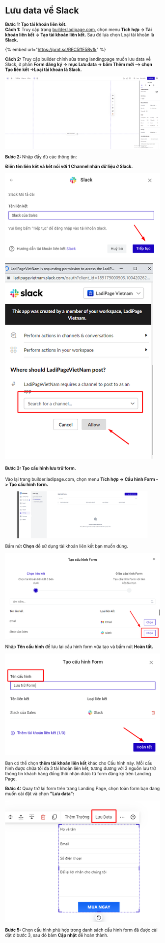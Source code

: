 # Lưu data về Slack

**Bước 1: Tạo tài khoản liên kết.**\
**Cách 1:** Truy cập trang [builder.ladipage.com](http://builder.ladipage.com/), chọn menu **Tích hợp -> Tài khoản liên kết -> Tạo tài khoản liên kết.** Sau đó lựa chọn Loại tài khoản là **Slack.**

{% embed url="https://prnt.sc/REC5ffE5Bvfk" %}

**Cách 2:** Truy cập builder chỉnh sửa trang landingpage muốn lưu data về Slack, ở phần **Form đăng ký  -> mục Lưu data  -> bấm Thêm mới --> chọn Tạo liên kết ->Loại tài khoản là Slack.**

![Tài khoản liên kết ](<../../.gitbook/assets/tài khoản liên kết form.gif>)

**Bước 2:** Nhập đầy đủ các thông tin:&#x20;

**Điền tên liên kết và kết nối với 1 Channel nhận dữ liệu ở Slack.**

![Điền Tên liên kết ](<../../.gitbook/assets/image (669).png>)

![Chọn 1 Channel để ghi nhận dữ liệu ](<../../.gitbook/assets/image (620).png>)

#### Bước 3: **Tạo** cấu hình lưu trữ form.

Vào lại trang builder.ladipage.com, chọn menu **Tích hợp -> Cấu hình Form -> Tạo cấu hình form.**



<figure><img src="../../.gitbook/assets/cấu hình form.gif" alt=""><figcaption></figcaption></figure>

Bấm nút **Chọn** để sử dụng tài khoản liên kết bạn muốn dùng.

![](<../../.gitbook/assets/image (454).png>)

Nhập **Tên cấu hình** để lưu lại cấu hình form vừa tạo và bấm nút **Hoàn tất.**

![](<../../.gitbook/assets/image (660).png>)

Bạn có thể chọn **thêm tài khoản liên kết** khác cho Cấu hình này. Mỗi cấu hình được chứa tối đa 3 tài khoản liên kết, tương đương với 3 nguồn lưu trữ thông tin khách hàng đồng thời nhận được từ form đăng ký trên Landing Page.

**Bước 4:** Quay trở lại form trên trang Landing Page, chọn toàn form bạn đang muốn cài đặt và chọn **"Lưu data":**

![](<../../.gitbook/assets/image (680).png>)

**Bước 5:** Chọn cấu hình phù hợp trong danh sách cấu hình form đã được cài đặt ở bước 3, sau đó bấm **Cập nhật** để hoàn thành.
